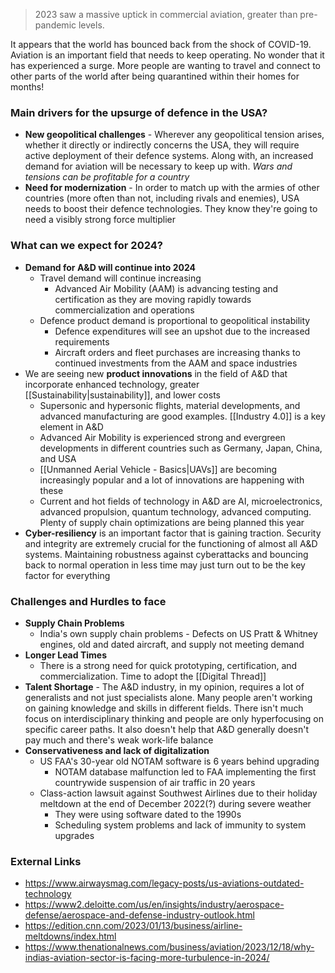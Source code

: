 > 2023 saw a massive uptick in commercial aviation, greater than pre-pandemic levels. 

It appears that the world has bounced back from the shock of COVID-19. Aviation is an important field that needs to keep operating. No wonder that it has experienced a surge. More people are wanting to travel and connect to other parts of the world after being quarantined within their homes for months!

### Main drivers for the upsurge of defence in the USA?
- **New geopolitical challenges** - Wherever any geopolitical tension arises, whether it directly or indirectly concerns the USA, they will require active deployment of their defence systems. Along with, an increased demand for aviation will be necessary to keep up with. *Wars and tensions can be profitable for a country*
- **Need for modernization** - In order to match up with the armies of other countries (more often than not, including rivals and enemies), USA needs to boost their defence technologies. They know they're going to need a visibly strong force multiplier

### What can we expect for 2024?
- **Demand for A&D will continue into 2024**
	- Travel demand will continue increasing
		- Advanced Air Mobility (AAM) is advancing testing and certification as they are moving rapidly towards commercialization and operations
	- Defence product demand is proportional to geopolitical instability
		- Defence expenditures will see an upshot due to the increased requirements
		- Aircraft orders and fleet purchases are increasing thanks to continued investments from the AAM and space industries
- We are seeing new **product innovations** in the field of A&D that incorporate enhanced technology, greater [[Sustainability|sustainability]], and lower costs
	- Supersonic and hypersonic flights, material developments, and advanced manufacturing are good examples. [[Industry 4.0]] is a key element in A&D
	- Advanced Air Mobility is experienced strong and evergreen developments in different countries such as Germany, Japan, China, and USA
	- [[Unmanned Aerial Vehicle - Basics|UAVs]] are becoming increasingly popular and a lot of innovations are happening with these
	- Current and hot fields of technology in A&D are AI, microelectronics, advanced propulsion, quantum technology, advanced computing. Plenty of supply chain optimizations are being planned this year
- **Cyber-resiliency** is an important factor that is gaining traction. Security and integrity are extremely crucial for the functioning of almost all A&D systems. Maintaining robustness against cyberattacks and bouncing back to normal operation in less time may just turn out to be the key factor for everything

### Challenges and Hurdles to face
- **Supply Chain Problems**
	- India's own supply chain problems - Defects on US Pratt & Whitney engines, old and dated aircraft, and supply not meeting demand
- **Longer Lead Times**
	- There is a strong need for quick prototyping, certification, and commercialization. Time to adopt the [[Digital Thread]]
- **Talent Shortage** - The A&D industry, in my opinion, requires a lot of generalists and not just specialists alone. Many people aren't working on gaining knowledge and skills in different fields. There isn't much focus on interdisciplinary thinking and people are only hyperfocusing on specific career paths. It also doesn't help that A&D generally doesn't pay much and there's weak work-life balance
- **Conservativeness and lack of digitalization**
	- US FAA's 30-year old NOTAM software is 6 years behind upgrading
		- NOTAM database malfunction led to FAA implementing the first countrywide suspension of air traffic in 20 years
	- Class-action lawsuit against Southwest Airlines due to their holiday meltdown at the end of December 2022(?) during severe weather
		- They were using software dated to the 1990s
		- Scheduling system problems and lack of immunity to system upgrades

### External Links
- https://www.airwaysmag.com/legacy-posts/us-aviations-outdated-technology
- https://www2.deloitte.com/us/en/insights/industry/aerospace-defense/aerospace-and-defense-industry-outlook.html
- https://edition.cnn.com/2023/01/13/business/airline-meltdowns/index.html
- https://www.thenationalnews.com/business/aviation/2023/12/18/why-indias-aviation-sector-is-facing-more-turbulence-in-2024/

